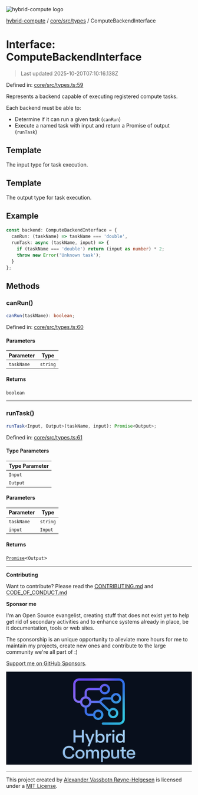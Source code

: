 <div><img alt="hybrid-compute logo" src="https://raw.githubusercontent.com/phun-ky/hybrid-compute/main/public/logo-hybrid-compute-horizontal-colored-package.svg?raw=true" style="max-height:32px;"/></div>

[hybrid-compute](../../../../README.md) / [core/src/types](../README.md) /
ComputeBackendInterface

# Interface: ComputeBackendInterface

> Last updated 2025-10-20T07:10:16.138Z

Defined in:
[core/src/types.ts:59](https://github.com/phun-ky/hybrid-compute/blob/main/packages/core/src/types.ts#L59)

Represents a backend capable of executing registered compute tasks.

Each backend must be able to:

- Determine if it can run a given task (`canRun`)
- Execute a named task with input and return a Promise of output (`runTask`)

## Template

The input type for task execution.

## Template

The output type for task execution.

## Example

```ts
const backend: ComputeBackendInterface = {
  canRun: (taskName) => taskName === 'double',
  runTask: async (taskName, input) => {
    if (taskName === 'double') return (input as number) * 2;
    throw new Error('Unknown task');
  }
};
```

## Methods

### canRun()

```ts
canRun(taskName): boolean;
```

Defined in:
[core/src/types.ts:60](https://github.com/phun-ky/hybrid-compute/blob/main/packages/core/src/types.ts#L60)

#### Parameters

| Parameter  | Type     |
| ---------- | -------- |
| `taskName` | `string` |

#### Returns

`boolean`

---

### runTask()

```ts
runTask<Input, Output>(taskName, input): Promise<Output>;
```

Defined in:
[core/src/types.ts:61](https://github.com/phun-ky/hybrid-compute/blob/main/packages/core/src/types.ts#L61)

#### Type Parameters

| Type Parameter |
| -------------- |
| `Input`        |
| `Output`       |

#### Parameters

| Parameter  | Type     |
| ---------- | -------- |
| `taskName` | `string` |
| `input`    | `Input`  |

#### Returns

[`Promise`](https://developer.mozilla.org/docs/Web/JavaScript/Reference/Global_Objects/Promise)<`Output`>

---

**Contributing**

Want to contribute? Please read the
[CONTRIBUTING.md](https://github.com/phun-ky/hybrid-compute/blob/main/CONTRIBUTING.md)
and
[CODE_OF_CONDUCT.md](https://github.com/phun-ky/hybrid-compute/blob/main/CODE_OF_CONDUCT.md)

**Sponsor me**

I'm an Open Source evangelist, creating stuff that does not exist yet to help
get rid of secondary activities and to enhance systems already in place, be it
documentation, tools or web sites.

The sponsorship is an unique opportunity to alleviate more hours for me to
maintain my projects, create new ones and contribute to the large community
we're all part of :)

[Support me on GitHub Sponsors](https://github.com/sponsors/phun-ky).

![@hybrid-compute banner with logo and text](https://github.com/phun-ky/hybrid-compute/blob/main/public/logo-banner.png?raw=true)

---

This project created by [Alexander Vassbotn Røyne-Helgesen](http://phun-ky.net)
is licensed under a [MIT License](https://choosealicense.com/licenses/mit/).
